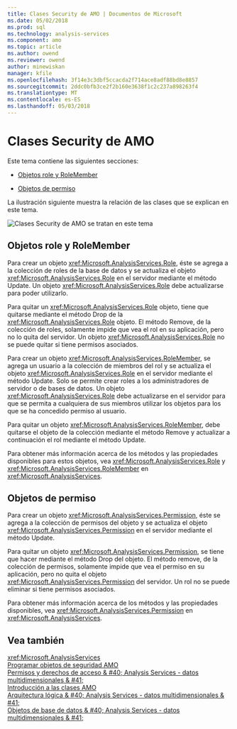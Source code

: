 ```yaml
---
title: Clases Security de AMO | Documentos de Microsoft
ms.date: 05/02/2018
ms.prod: sql
ms.technology: analysis-services
ms.component: amo
ms.topic: article
ms.author: owend
ms.reviewer: owend
author: minewiskan
manager: kfile
ms.openlocfilehash: 3f14e3c3dbf5ccacda2f714ace8adf88bd8e8857
ms.sourcegitcommit: 2ddc0bfb3ce2f2b160e3638f1c2c237a898263f4
ms.translationtype: MT
ms.contentlocale: es-ES
ms.lasthandoff: 05/03/2018
---
```

# <a name="amo-security-classes"></a>Clases Security de AMO
  Este tema contiene las siguientes secciones:  
  
-   [Objetos role y RoleMember](#RolesMembers)  
  
-   [Objetos de permiso](#Permissions)  
  
 La ilustración siguiente muestra la relación de las clases que se explican en este tema.  
  
 ![Clases Security de AMO se tratan en este tema](../../../analysis-services/multidimensional-models/analysis-management-objects/media/amo-securityclasses.gif "clases Security de AMO se tratan en este tema")  
  
##  <a name="RolesMembers"></a>Objetos role y RoleMember  
 Para crear un objeto <xref:Microsoft.AnalysisServices.Role>, éste se agrega a la colección de roles de la base de datos y se actualiza el objeto <xref:Microsoft.AnalysisServices.Role> en el servidor mediante el método Update. Un objeto <xref:Microsoft.AnalysisServices.Role> debe actualizarse para poder utilizarlo.  
  
 Para quitar un <xref:Microsoft.AnalysisServices.Role> objeto, tiene que quitarse mediante el método Drop de la <xref:Microsoft.AnalysisServices.Role> objeto. El método Remove, de la colección de roles, solamente impide que vea el rol en su aplicación, pero no lo quita del servidor. Un objeto <xref:Microsoft.AnalysisServices.Role> no se puede quitar si tiene permisos asociados.  
  
 Para crear un objeto <xref:Microsoft.AnalysisServices.RoleMember>, se agrega un usuario a la colección de miembros del rol y se actualiza el objeto <xref:Microsoft.AnalysisServices.Role> en el servidor mediante el método Update. Solo se permite crear roles a los administradores de servidor o de bases de datos. Un objeto <xref:Microsoft.AnalysisServices.Role> debe actualizarse en el servidor para que se permita a cualquiera de sus miembros utilizar los objetos para los que se ha concedido permiso al usuario.  
  
 Para quitar un objeto <xref:Microsoft.AnalysisServices.RoleMember>, debe quitarse el objeto de la colección mediante el método Remove y actualizar a continuación el rol mediante el método Update.  
  
 Para obtener más información acerca de los métodos y las propiedades disponibles para estos objetos, vea <xref:Microsoft.AnalysisServices.Role> y <xref:Microsoft.AnalysisServices.RoleMember> en <xref:Microsoft.AnalysisServices>.  
  
##  <a name="Permissions"></a>Objetos de permiso  
 Para crear un objeto <xref:Microsoft.AnalysisServices.Permission>, éste se agrega a la colección de permisos del objeto y se actualiza el objeto <xref:Microsoft.AnalysisServices.Permission> en el servidor mediante el método Update.  
  
 Para quitar un objeto <xref:Microsoft.AnalysisServices.Permission>, se tiene que hacer mediante el método Drop del objeto. El método remove, de la colección de permisos, solamente impide que vea el permiso en su aplicación, pero no quita el objeto <xref:Microsoft.AnalysisServices.Permission> del servidor. Un rol no se puede eliminar si tiene permisos asociados.  
  
 Para obtener más información acerca de los métodos y las propiedades disponibles, vea <xref:Microsoft.AnalysisServices.Permission> en <xref:Microsoft.AnalysisServices>.  
  
## <a name="see-also"></a>Vea también  
 <xref:Microsoft.AnalysisServices>   
 [Programar objetos de seguridad AMO](../../../analysis-services/multidimensional-models/analysis-management-objects/programming-amo-security-objects.md)   
 [Permisos y derechos de acceso & #40; Analysis Services - datos multidimensionales & #41;](http://msdn.microsoft.com/library/59fa3573-f985-46cb-8042-7da71bd59a7b)   
 [Introducción a las clases AMO](../../../analysis-services/multidimensional-models/analysis-management-objects/amo-classes-introduction.md)   
 [Arquitectura lógica & #40; Analysis Services - datos multidimensionales & #41;](../../../analysis-services/multidimensional-models/olap-logical/understanding-microsoft-olap-logical-architecture.md)   
 [Objetos de base de datos & #40; Analysis Services - datos multidimensionales & #41;](../../../analysis-services/multidimensional-models/olap-logical/database-objects-analysis-services-multidimensional-data.md)  
  
  
